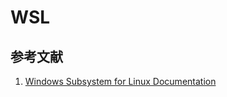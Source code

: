 # WSL

## 参考文献

1. [Windows Subsystem for Linux Documentation](https://learn.microsoft.com/en-us/windows/wsl/)
